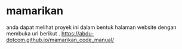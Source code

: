 # mamarikan

anda dapat melihat proyek ini dalam bentuk halaman website dengan membuka url berikut .
https://abdu-dotcom.github.io/mamarikan_code_manual/

